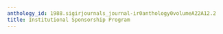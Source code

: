 ```yaml
---
anthology_id: 1988.sigirjournals_journal-ir0anthology0volumeA22A12.2
title: Institutional Sponsorship Program
---
```


